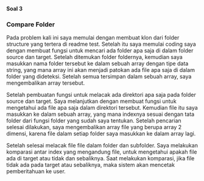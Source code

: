 #### Soal 3
### Compare Folder

Pada problem kali ini saya memulai dengan membuat klon dari folder structure yang tertera di readme test. Setelah itu saya memulai coding saya dengan membuat fungsi untuk mencari ada folder apa saja di dalam folder source dan target. Setelah ditemukan folder foldernya, kemudian saya masukkan nama folder tersebut ke dalam sebuah array dengan tipe data string, yang mana array ini akan menjadi patokan ada file apa saja di dalam folder yang dideteksi. Setelah semua tersimpan dalam sebuah array, saya mengembalikan array tersebut.

Setelah pembuatan fungsi untuk melacak ada direktori apa saja pada folder source dan target. Saya melanjutkan dengan membuat fungsi untuk mengetahui ada file apa saja dalam direktori tersebut. Kemudian file itu saya masukkan ke dalam sebuah array, yang mana indexnya sesuai dengan tata folder dari fungsi folder yang sudah saya tentukan. Setelah pencarian selesai dilakukan, saya mengembalikan array file yang berupa array 2 dimensi, karena file dalam setiap folder saya masukkan ke dalam array lagi.

Setelah selesai melacak file file dalam folder dan subfolder. Saya melakukan komparasi antar index yang mengandung file, untuk mengetahui apakah file ada di target atau tidak dan sebaliknya. Saat melakukan komparasi, jika file tidak ada pada target atau sebaliknya, maka sistem akan mencetak pemberitahuan ke user.